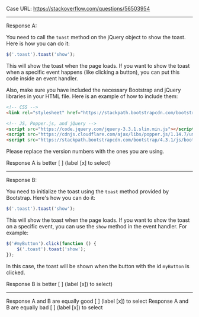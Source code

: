 Case URL: https://stackoverflow.com/questions/56503954

------
Response A:

You need to call the `toast` method on the jQuery object to show the toast. Here is how you can do it:

```javascript
$('.toast').toast('show');
```

This will show the toast when the page loads. If you want to show the toast when a specific event happens (like clicking a button), you can put this code inside an event handler.

Also, make sure you have included the necessary Bootstrap and jQuery libraries in your HTML file. Here is an example of how to include them:

```html
<!-- CSS -->
<link rel="stylesheet" href="https://stackpath.bootstrapcdn.com/bootstrap/4.3.1/css/bootstrap.min.css">

<!-- JS, Popper.js, and jQuery -->
<script src="https://code.jquery.com/jquery-3.3.1.slim.min.js"></script>
<script src="https://cdnjs.cloudflare.com/ajax/libs/popper.js/1.14.7/umd/popper.min.js"></script>
<script src="https://stackpath.bootstrapcdn.com/bootstrap/4.3.1/js/bootstrap.min.js"></script>
```

Please replace the version numbers with the ones you are using.

Response A is better [ ] (label [x] to select)

-------
Response B:



You need to initialize the toast using the `toast` method provided by Bootstrap. Here's how you can do it:

```javascript
$('.toast').toast('show');
```

This will show the toast when the page loads. If you want to show the toast on a specific event, you can use the `show` method in the event handler. For example:

```javascript
$('#myButton').click(function () {
    $('.toast').toast('show');
});
```

In this case, the toast will be shown when the button with the id `myButton` is clicked.

Response B is better [ ] (label [x]) to select)

-------

Response A and B are equally good [ ] (label [x]) to select
Response A and B are equally bad [ ] (label [x]) to select
